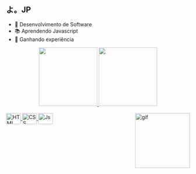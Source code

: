 ## よ。JP

- 🎯 Desenvolvimento de Software
- 📚 Aprendendo Javascript
- 🌱 Ganhando experiência


<div align="center">
  <a href="https://github.com/jpmrangel">
  <img height="160em" src="https://github-readme-stats.vercel.app/api?username=jpmrangel&show_icons=true&theme=dark&include_all_commits=true&count_private=true"/>  
  <img height="160em" src="https://github-readme-stats.vercel.app/api/top-langs/?username=jpmrangel&layout=compact&langs_count=7&theme=dark"/>
</div>
  
<div style="display: inline_block"><br>
  <img align="center" alt="HTML" height="30" width="40" src="https://cdn.jsdelivr.net/gh/devicons/devicon/icons/html5/html5-original.svg">
  <img align="center" alt="CSS" height="30" width="40" src="https://cdn.jsdelivr.net/gh/devicons/devicon/icons/css3/css3-original.svg">
  <img align="center" alt="Js" height="30" width="40" src="https://cdn.jsdelivr.net/gh/devicons/devicon/icons/javascript/javascript-original.svg">
  <!--<img align="center" alt="C" height="30" width="40" src="https://cdn.jsdelivr.net/gh/devicons/devicon/icons/c/c-original.svg">
  <img align="center" alt="Csharp" height="30" width="40" src="https://cdn.jsdelivr.net/gh/devicons/devicon/icons/csharp/csharp-original.svg">-->
  <img align="right" alt="gif" height="150" src="https://media.giphy.com/media/3oKIPnAiaMCws8nOsE/giphy.gif?cid=ecf05e476u536pv3arnm6sk1tlo6ugd0yx98b9jrz7tui4qu&rid=giphy.gif&ct=g">
</div>
  
  ##

<div>
  <h3></h3>
  <div align="center">
    
  <!--![Snake animation](https://github.com/jpmrangel/jpmrangel/blob/output/github-contribution-grid-snake.svg)-->  
    
</div>
